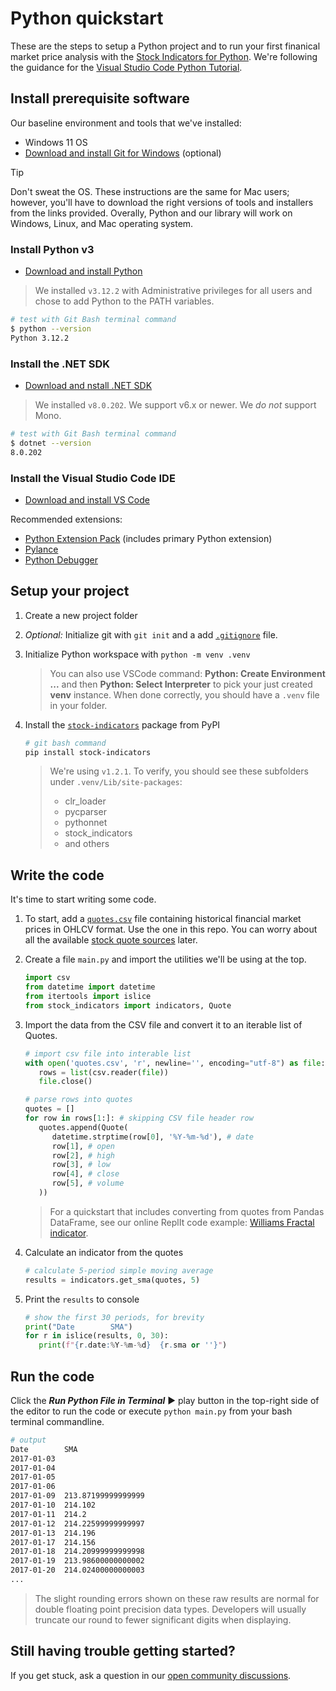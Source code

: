 # Python quickstart

These are the steps to setup a Python project and to run your first finanical market price analysis with the [Stock Indicators for Python](https://python.stock.indicators).  We're following the guidance for the [Visual Studio Code Python Tutorial](https://code.visualstudio.com/docs/python/python-tutorial).

## Install prerequisite software

Our baseline environment and tools that we've installed:

- Windows 11 OS
- [Download and install Git for Windows](https://git-scm.com/download/win) (optional)

> [!TIP]
> Don't sweat the OS.  These instructions are the same for Mac users; however, you'll have to download the right versions of tools and installers from the links provided.  Overally, Python and our library will work on Windows, Linux, and Mac operating system.

### Install Python v3

- [Download and install Python](https://www.python.org/downloads)

> We installed `v3.12.2` with Administrative privileges for all users and chose to add Python to the PATH variables.

```bash
# test with Git Bash terminal command
$ python --version
Python 3.12.2
```

### Install the .NET SDK

- [Download and nstall .NET SDK](https://dotnet.microsoft.com/en-us/download/visual-studio-sdks)

> We installed `v8.0.202`.  We support v6.x or newer.  We _do not_ support Mono.

```bash
# test with Git Bash terminal command
$ dotnet --version
8.0.202
```

### Install the Visual Studio Code IDE

- [Download and install VS Code](https://code.visualstudio.com/download)

Recommended extensions:

- [Python Extension Pack](https://marketplace.visualstudio.com/items?itemName=donjayamanne.python-extension-pack) (includes primary Python extension)
- [Pylance](https://marketplace.visualstudio.com/items?itemName=ms-python.vscode-pylance)
- [Python Debugger](https://marketplace.visualstudio.com/items?itemName=ms-python.debugpy)

## Setup your project

1. Create a new project folder
2. _Optional:_ Initialize git with `git init` and a add [`.gitignore`](.gitignore) file.
3. Initialize Python workspace with `python -m venv .venv`

   > You can also use VSCode command: **Python: Create Environment ...** and then **Python: Select Interpreter** to pick your just created **venv** instance.  When done correctly, you should have a `.venv` file in your folder.

4. Install the [`stock-indicators`](https://pypi.org/project/stock-indicators) package from PyPI

   ```bash
   # git bash command
   pip install stock-indicators
   ```

   > We're using `v1.2.1`.  To verify, you should see these subfolders under `.venv/Lib/site-packages`:
   > - clr_loader
   > - pycparser
   > - pythonnet
   > - stock_indicators
   > - and others

## Write the code

It's time to start writing some code.

1. To start, add a [`quotes.csv`](quotes.csv) file containing historical financial market prices in OHLCV format.  Use the one in this repo.  You can worry about all the available [stock quote sources](https://github.com/DaveSkender/Stock.Indicators/discussions/579) later.

2. Create a file `main.py` and import the utilities we'll be using at the top.

   ```python
   import csv
   from datetime import datetime
   from itertools import islice
   from stock_indicators import indicators, Quote
   ```

3. Import the data from the CSV file and convert it to an iterable list of Quotes.

   ```python
   # import csv file into interable list
   with open('quotes.csv', 'r', newline='', encoding="utf-8") as file:
      rows = list(csv.reader(file))
      file.close()

   # parse rows into quotes
   quotes = []
   for row in rows[1:]: # skipping CSV file header row
      quotes.append(Quote(
         datetime.strptime(row[0], '%Y-%m-%d'), # date
         row[1], # open
         row[2], # high
         row[3], # low
         row[4], # close
         row[5], # volume
      ))
   ```

   > For a quickstart that includes converting from quotes from Pandas DataFrame, see our online ReplIt code example: [Williams Fractal indicator](https://replit.com/@daveskender/Stock-Indicators-for-Python-Williams-Fractal).

4. Calculate an indicator from the quotes

   ```python
   # calculate 5-period simple moving average
   results = indicators.get_sma(quotes, 5)
   ```

5. Print the `results` to console

   ```python
   # show the first 30 periods, for brevity
   print("Date        SMA")
   for r in islice(results, 0, 30):
      print(f"{r.date:%Y-%m-%d}  {r.sma or ''}")
   ```

## Run the code

Click the _**Run Python File in Terminal**_ &#9658; play button in the top-right side of the editor to run the code or execute `python main.py` from your bash terminal commandline.

   ```bash
   # output
   Date        SMA
   2017-01-03
   2017-01-04
   2017-01-05
   2017-01-06
   2017-01-09  213.87199999999999
   2017-01-10  214.102
   2017-01-11  214.2
   2017-01-12  214.22599999999997
   2017-01-13  214.196
   2017-01-17  214.156
   2017-01-18  214.20999999999998
   2017-01-19  213.98600000000002
   2017-01-20  214.02400000000003
   ...
   ```

   > The slight rounding errors shown on these raw results are normal for double floating point precision data types.  Developers will usually truncate our round to fewer significant digits when displaying.

## Still having trouble getting started?

If you get stuck, ask a question in our [open community discussions](https://github.com/DaveSkender/Stock.Indicators/discussions).
